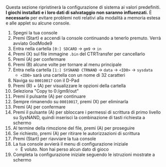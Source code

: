 Questa sezione ripristinerà la configurazione di sistema ai valori predefiniti. **I giochi installati e i loro dati di salvataggio non saranno influenzati.** È **necessario** per evitare problemi noti relativi alla modalità a memoria estesa e alle applet su alcune console.

1. Spegni la tua console
2. Premi (Start) e accendi la console continuando a tenerlo premuto. Verrà avviato GodMode9
3. Entra nella cartella `[0:] SDCARD` -> `gm9` -> `in`
4. Premi (X) sul file immagine `.bin` del CTRTransfer per cancellarlo
5. Premi (A) per confermare
6. Premi (B) alcune volte per tornare al menu principale
7. Entra nella cartella `[1:] SYSNAND CTRNAND` -> `data` -> `<ID0>` -> `sysdata`
   - `<ID0>` sarà una cartella con un nome di 32 caratteri
8. Naviga su `00010017` con il D-Pad
9. Premi (R) + (A) per visualizzare le opzioni della cartella
10. Seleziona "Copy to 0:/gm9/out"
11. Premi il pulsante (A) per continuare
12. Sempre rimanendo su `00010017`, premi (X) per eliminarla
13. Premi (A) per confermare
14. Premi il pulsante (A) per sbloccare i permessi di scrittura di primo livello su SysNAND, quindi inserisci la combinazione di tasti richiesta a schermo
15. Al termine della rimozione del file, premi (A) per proseguire
16. Se richiesto, premi (A) per ritirare le autorizzazioni di scrittura
17. Premi (Start) per riavviare la tua console
18. La tua console avvierà il menu di configurazione iniziale
    - È voluto. Non hai perso alcun dato di gioco
19. Completa la configurazione iniziale seguendo le istruzioni mostrate a schermo
